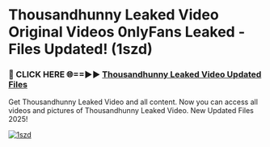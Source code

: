 # Thousandhunny Leaked Video Original Videos 0nlyFans Leaked - Files Updated! (1szd)

<h3>🔴 CLICK HERE 🌐==►► <a href="https://tinyurl.com/2jnfzry5" rel="nofollow">Thousandhunny Leaked Video Updated Files</a></h3>

Get Thousandhunny Leaked Video and all content. Now you can access all videos and pictures of Thousandhunny Leaked Video. New Updated Files 2025!

[![1szd](https://i.imgur.com/GyGTBgg.gif)](https://tinyurl.com/2jnfzry5)
